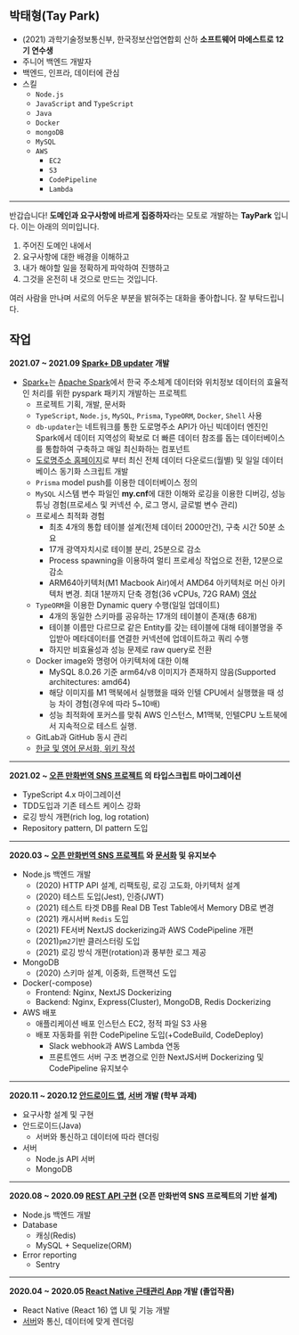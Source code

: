 ## 박태형(Tay Park)
- (2021) 과학기술정보통신부, 한국정보산업연합회 산하 **소프트웨어 마에스트로 12기 연수생**
- 주니어 백엔드 개발자
- 백엔드, 인프라, 데이터에 관심
- 스킬
  - `Node.js`
  - `JavaScript` and `TypeScript`
  - `Java`
  - `Docker`
  - `mongoDB`
  - `MySQL`
  - `AWS`
    - `EC2`
    - `S3`
    - `CodePipeline`
    - `Lambda`

---

반갑습니다! **도메인과 요구사항에 바르게 집중하자**라는 모토로 개발하는 **TayPark** 입니다. 이는 아래의 의미입니다.

1. 주어진 도메인 내에서
2. 요구사항에 대한 배경을 이해하고 
3. 내가 해야할 일을 정확하게 파악하여 진행하고
4. 그것을 온전히 내 것으로 만드는 것입니다.

여러 사람을 만나며 서로의 어두운 부분을 밝혀주는 대화을 좋아합니다. 잘 부탁드립니다.

## 작업

**2021.07 ~ 2021.09 [Spark+ DB updater](https://github.com/SWM-SparkPlus/db-updater) 개발**
- [Spark+](https://github.com/SWM-SparkPlus)는 [Apache Spark](https://spark.apache.org/)에서 한국 주소체계 데이터와 위치정보 데이터의 효율적인 처리를 위한 pyspark 패키지 개발하는 프로젝트
  - 프로젝트 기획, 개발, 문서화
  - `TypeScript`, `Node.js`, `MySQL`, `Prisma`, `TypeORM`, `Docker`, `Shell` 사용
  - `db-updater`는 네트워크를 통한 도로명주소 API가 아닌 빅데이터 엔진인 Spark에서 데이터 지역성의 확보로 더 빠른 데이터 참조를 돕는 데이터베이스를 통합하여 구축하고 매일 최신화하는 컴포넌트
  - [도로명주소 홈페이지](https://www.juso.go.kr/addrlink/addressBuildDevNew.do?menu=match)로 부터 최신 전체 데이터 다운로드(월별) 및 일일 데이터베이스 동기화 스크립트 개발
  - `Prisma` model push를 이용한 데이터베이스 정의
  - `MySQL` 시스템 변수 파일인 **my.cnf**에 대한 이해와 로깅을 이용한 디버깅, 성능 튜닝 경험(프로세스 및 커넥션 수, 로그 명시, 글로벌 변수 관리)
  - 프로세스 최적화 경험
    - 최초 4개의 통합 테이블 설계(전체 데이터 2000만건), 구축 시간 50분 소요
    - 17개 광역자치시로 테이블 분리, 25분으로 감소
    - Process spawning을 이용하여 멀티 프로세싱 작업으로 전환, 12분으로 감소
    - ARM64아키텍처(M1 Macbook Air)에서 AMD64 아키텍처로 머신 아키텍처 변경. 최대 1분까지 단축 경험(36 vCPUs, 72G RAM) [영상](https://www.youtube.com/watch?v=A-lPvNXl8bs&ab_channel=TayPark)
  - `TypeORM`을 이용한 Dynamic query 수행(일일 업데이트)
    - 4개의 동일한 스키마를 공유하는 17개의 테이블이 존재(총 68개)
    - 테이블 이름만 다르므로 같은 Entity를 갖는 테이블에 대해 테이블명을 주입받아 메타데이터를 연결한 커넥션에 업데이트하고 쿼리 수행
    - 하지만 비효율성과 성능 문제로 raw query로 전환
  - Docker image와 명령어 아키텍처에 대한 이해
    - MySQL 8.0.26 기준 arm64/v8 이미지가 존재하지 않음(Supported architectures: amd64)
    - 해당 이미지를 M1 맥북에서 실행했을 때와 인텔 CPU에서 실행했을 때 성능 차이 경험(경우에 따라 5~10배)
    - 성능 최적화에 포커스를 맞춰 AWS 인스턴스, M1맥북, 인텔CPU 노트북에서 지속적으로 테스트 실행.
  - GitLab과 GitHub 동시 관리
  - [한글 및 영어 문서화, 위키 작성](https://github.com/SWM-SparkPlus/db-updater/wiki)

---

**2021.02 ~ [오픈 만화번역 SNS 프로젝트](http://www.epiclogue.com) 의 타입스크립트 마이그레이션**

- TypeScript 4.x 마이그레이션
- TDD도입과 기존 테스트 케이스 강화
- 로깅 방식 개편(rich log, log rotation)
- Repository pattern, DI pattern 도입

---

**2020.03 ~ [오픈 만화번역 SNS 프로젝트](http://www.epiclogue.com) 와 [문서화](https://api.epiclogue.com/api-docs) 및 유지보수**

- Node.js 백엔드 개발
    - (2020) HTTP API 설계, 리팩토링, 로깅 고도화, 아키텍처 설계
    - (2020) 테스트 도입(Jest), 인증(JWT)
    - (2021) 테스트 타겟 DB를 Real DB Test Table에서 Memory DB로 변경
    - (2021) 캐시서버 `Redis` 도입
    - (2021) FE서버 NextJS dockerizing과 AWS CodePipeline 개편
    - (2021)`pm2`기반 클러스터링 도입
    - (2021) 로깅 방식 개편(rotation)과 풍부한 로그 제공
- MongoDB
    - (2020) 스키마 설계, 이중화, 트랜잭션 도입
- Docker(-compose)
    - Frontend: Nginx, NextJS Dockerizing
    - Backend: Nginx, Express(Cluster), MongoDB, Redis Dockerizing
- AWS 배포
    - 애플리케이션 배포 인스턴스 EC2, 정적 파일 S3 사용
    - 배포 자동화를 위한 CodePipeline 도입(+CodeBuild, CodeDeploy)
        - Slack webhook과 AWS Lambda 연동
        - 프론트엔드 서버 구조 변경으로 인한 NextJS서버 Dockerizing 및 CodePipeline 유지보수

---

**2020.11 ~ 2020.12 [안드로이드 앱](https://github.com/TayPark/mp-stil-android), [서버](https://github.com/TayPark/mp-stil-server) 개발 (학부 과제)**

- 요구사항 설계 및 구현
- 안드로이드(Java)
    - 서버와 통신하고 데이터에 따라 렌더링
- 서버
    - Node.js API 서버
    - MongoDB

---

**2020.08 ~ 2020.09 [REST API 구현](https://github.com/TayPark/node-rest-api) (오픈 만화번역 SNS 프로젝트의 기반 설계)**

- Node.js 백엔드 개발
- Database
    - 캐싱(Redis)
    - MySQL + Sequelize(ORM)
- Error reporting
    - Sentry

---

**2020.04 ~ 2020.05  [React Native 근태관리 App](https://github.com/TayPark/dbeacon) 개발 (졸업작품)**

- React Native (React 16) 앱 UI 및 기능 개발
- [서버](https://github.com/chisacam/dbeacon_api)와 통신, 데이터에 맞게 렌더링
